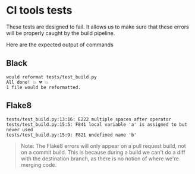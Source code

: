 CI tools tests
==============

These tests are designed to fail. It allows us to make sure that these errors will be properly caught by the build pipeline.

Here are the expected output of commands

Black
-----
```
would reformat tests/test_build.py
All done! 💥 💔 💥
1 file would be reformatted.
```

Flake8
------
```
tests/test_build.py:13:16: E222 multiple spaces after operator
tests/test_build.py:15:5: F841 local variable 'a' is assigned to but never used
tests/test_build.py:15:9: F821 undefined name 'b'
```

> Note: The Flake8 errors will only appear on a pull request build, not on a commit build. This is because during a build we can't do a diff with the destination branch, as there is no notion of where we're merging code.
